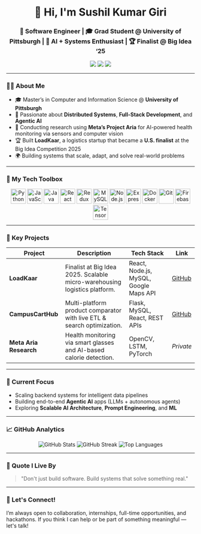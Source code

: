 <h1 align="center">👋 Hi, I'm Sushil Kumar Giri</h1>
<h3 align="center">🚀 Software Engineer | 🎓 Grad Student @ University of Pittsburgh | 🧠 AI + Systems Enthusiast | 🏆 Finalist @ Big Idea ‘25</h3>

<p align="center">
  <a href="https://www.linkedin.com/in/sushilkrgiri/"><img src="https://img.shields.io/badge/LinkedIn-blue?style=for-the-badge&logo=linkedin" /></a>
  <a href="mailto:girisushil23@gmail.com"><img src="https://img.shields.io/badge/Email-D14836?style=for-the-badge&logo=gmail&logoColor=white" /></a>
  <a href="https://github.com/girisushil"><img src="https://img.shields.io/github/followers/girisushil?label=Follow&style=for-the-badge" /></a>
</p>

---

### 👨‍💻 About Me

- 🎓 Master’s in Computer and Information Science @ **University of Pittsburgh**
- 🧠 Passionate about **Distributed Systems**, **Full-Stack Development**, and **Agentic AI**
- 🔬 Conducting research using **Meta’s Project Aria** for AI-powered health monitoring via sensors and computer vision
- 🏆 Built **LoadKaar**, a logistics startup that became a **U.S. finalist** at the Big Idea Competition 2025
- 🌍 Building systems that scale, adapt, and solve real-world problems

---

### 💼 My Tech Toolbox

<p align="center">
  <img src="https://cdn.jsdelivr.net/gh/devicons/devicon/icons/python/python-original.svg" height="40" alt="Python"/>
  <img src="https://cdn.jsdelivr.net/gh/devicons/devicon/icons/javascript/javascript-original.svg" height="40" alt="JavaScript"/>
  <img src="https://cdn.jsdelivr.net/gh/devicons/devicon/icons/java/java-original.svg" height="40" alt="Java"/>
  <img src="https://cdn.jsdelivr.net/gh/devicons/devicon/icons/react/react-original.svg" height="40" alt="React"/>
  <img src="https://cdn.jsdelivr.net/gh/devicons/devicon/icons/redux/redux-original.svg" height="40" alt="Redux"/>
  <img src="https://cdn.jsdelivr.net/gh/devicons/devicon/icons/mysql/mysql-original.svg" height="40" alt="MySQL"/>
  <img src="https://cdn.jsdelivr.net/gh/devicons/devicon/icons/nodejs/nodejs-original.svg" height="40" alt="Node.js"/>
  <img src="https://cdn.jsdelivr.net/gh/devicons/devicon/icons/express/express-original.svg" height="40" alt="Express.js"/>
  <img src="https://cdn.jsdelivr.net/gh/devicons/devicon/icons/docker/docker-original.svg" height="40" alt="Docker"/>
  <img src="https://cdn.jsdelivr.net/gh/devicons/devicon/icons/git/git-original.svg" height="40" alt="Git"/>
  <img src="https://cdn.jsdelivr.net/gh/devicons/devicon/icons/firebase/firebase-plain.svg" height="40" alt="Firebase"/>
  <img src="https://cdn.jsdelivr.net/gh/devicons/devicon/icons/tensorflow/tensorflow-original.svg" height="40" alt="TensorFlow"/>
</p>

---

### 🚀 Key Projects

| Project | Description | Tech Stack | Link |
|--------|-------------|------------|------|
| **LoadKaar** | Finalist at Big Idea 2025. Scalable micro-warehousing logistics platform. | React, Node.js, MySQL, Google Maps API | [GitHub](https://github.com/girisushil/loadkaar) |
| **CampusCartHub** | Multi-platform product comparator with live ETL & search optimization. | Flask, MySQL, React, REST APIs | [GitHub](https://github.com/girisushil/Information-Integration) |
| **Meta Aria Research** | Health monitoring via smart glasses and AI-based calorie detection. | OpenCV, LSTM, PyTorch | *Private* |

---

### 🔭 Current Focus

- Scaling backend systems for intelligent data pipelines  
- Building end-to-end **Agentic AI** apps (LLMs + autonomous agents)  
- Exploring **Scalable AI Architecture**, **Prompt Engineering**, and **ML**

---

### 📈 GitHub Analytics

<p align="center">
  <img src="https://github-readme-stats.vercel.app/api?username=girisushil&show_icons=true&theme=radical" alt="GitHub Stats"/>
  <img src="https://github-readme-streak-stats.herokuapp.com/?user=girisushil&theme=tokyonight" alt="GitHub Streak"/>
  <img src="https://github-readme-stats.vercel.app/api/top-langs/?username=girisushil&layout=compact&theme=tokyonight" alt="Top Languages"/>
</p>

---

### 🌱 Quote I Live By

> "Don't just build software. Build systems that solve something real."

---

### 🙌 Let's Connect!

I’m always open to collaboration, internships, full-time opportunities, and hackathons. If you think I can help or be part of something meaningful — let's talk!

